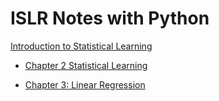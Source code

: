 # ISLR Notes with Python

[Introduction to Statistical Learning](http://www-bcf.usc.edu/~gareth/ISL/)

- [Chapter 2 Statistical Learning](https://github.com/gogowenzhang/ISLR_notes_python/blob/master/Chapter%202%20Statistical%20Learning.ipynb)

- [Chapter 3: Linear Regression](https://github.com/gogowenzhang/ISLR_notes_python/blob/master/Chapter%203%20Linear%20Regression.ipynb)
